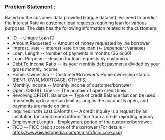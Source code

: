 ### Problem Statement :
Based on the customer data provided (kaggle dataset), we need to predict the Interest Rate on customer loan requests requiring loan for various purposes. The data has the following information related to the customers:

* ID -- Unique Loan ID 
* Amount.Requested -- Amount of money requested by the borrower 
* Interest. Rate -- Interest Rate on the loan [<- Dependent variable]
* Loan. Length -- Number of payments in months (36 or 60) 
* Loan. Purpose -- Reason for loan requests by customers
* Debt.To.Income.Ratio -- Its your monthly debt payments divided by your gross monthly income
* Home. Ownership -- Customer/Borrower's Home ownership status: (RENT, OWN, MORTGAGE, OTHERS)
* Monthly. Income -- Monthly income of customer/borrower
* Open. CREDIT. Lines -- The number of open credit lines
* Revolving.CREDIT. Balance -- Type of credit Balance that can be used repeatedly up to a certain limit as long as the account is open, and payments are made on time. 
* Inquiries.in.the.Last.6.Months -- A credit inquiry is a request by an institution for credit report information from a credit reporting agency
* Employment.Length – Employment period of the customer/borrower.
* FICO -- FICO credit score of the borrower (For details - https://www.investopedia.com/terms/f/ficoscore.asp)
